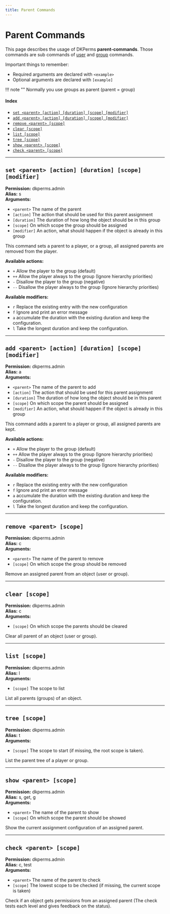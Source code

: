 ```yaml
---
title: Parent Commands
---
```


# Parent Commands

This page describes the usage of DKPerms **parent-commands**. Those commands are sub commands of [user](user-commands.md) and 
[group](group-commands.md) commands.

Important things to remember:
* Required arguments are declared with ```<example>```
* Optional arguments are declared with ```[example]```

!!! note ""
    Normally you use groups as parent (parent = group)

#### Index

* [```set <parent> [action] [duration] [scope] [modifier]```](#set-parent-action-duration-scope-modifier)
* [```add <parent> [action] [duration] [scope] [modifier]```](#add-parent-action-duration-scope-modifier)
* [```remove <parent> [scope]```](#remove-parent-scope)
* [```clear [scope]```](#clear-scope)
* [```list [scope]```](#list-scope)
* [```tree [scope]```](#tree-scope)
* [```show <parent> [scope]```](#show-parent-scope)
* [```check <parent> [scope]```](#check-parent-scope)

***

## **```set <parent> [action] [duration] [scope] [modifier]```**

**Permission:** dkperms.admin<br/>
**Alias:** s <br/>
**Arguments:**

* `<parent>` The name of the parent
* `[action]` The action that should be used for this parent assignment
* `[duration]` The duration of how long the object should be in this group
* `[scope]` On which scope the group should be assigned
* `[modifier]` An action, what should happen if the object is already in this group

This command sets a parent to a player, or a group, all assigned parents are removed from the player.

**Available actions:**

* `+` Allow the player to the group (default)
* `++` Allow the player always to the group (Ignore hierarchy priorities)
* `-` Disallow the player to the group (negative)
* `--` Disallow the player always to the group (Ignore hierarchy priorities)

**Available modifiers:**

* `r` Replace the existing entry with the new configuration
* `f` Ignore and print an error message
* `a` accumulate the duration with the existing duration and keep the configuration.
* `l` Take the longest duration and keep the configuration.

***

## **```add <parent> [action] [duration] [scope] [modifier]```**

**Permission:** dkperms.admin<br/>
**Alias:** a <br/>
**Arguments:**

* `<parent>` The name of the parent to add
* `[action]` The action that should be used for this parent assignment
* `[duration]` The duration of how long the object should be in this parent
* `[scope]` On which scope the parent should be assigned
* `[modifier]` An action, what should happen if the object is already in this group

This command adds a parent to a player or group, all assigned parents are kept.

**Available actions:**

* `+` Allow the player to the group (default)
* `++` Allow the player always to the group (Ignore hierarchy priorities)
* `-` Disallow the player to the group (negative)
* `--` Disallow the player always to the group (Ignore hierarchy priorities)

**Available modifiers:**

* `r` Replace the existing entry with the new configuration
* `f` Ignore and print an error message
* `a` accumulate the duration with the existing duration and keep the configuration.
* `l` Take the longest duration and keep the configuration.

***

## **```remove <parent> [scope]```**

**Permission:** dkperms.admin<br/>
**Alias:** c <br/>
**Arguments:**

* `<parent>` The name of the parent to remove
* `[scope]` On which scope the group should be removed

Remove an assigned parent from an object (user or group).

***

## **```clear [scope]```**

**Permission:** dkperms.admin<br/>
**Alias:** c <br/>
**Arguments:**

* `[scope]` On which scope the parents should be cleared

Clear all parent of an object (user or group). 

***

## **```list [scope]```**

**Permission:** dkperms.admin<br/>
**Alias:** l <br/>
**Arguments:**

* `[scope]` The scope to list

List all parents (groups) of an object.

***

## **```tree [scope]```**

**Permission:** dkperms.admin<br/>
**Alias:** t <br/>
**Arguments:**

* `[scope]` The scope to start (if missing, the root scope is taken).

List the parent tree of a player or group.

***

## **```show <parent> [scope]```**

**Permission:** dkperms.admin<br/>
**Alias:** s, get, g <br/>
**Arguments:**

* `<parent>` The name of the parent to show
* `[scope]` On which scope the parent should be showed

Show the current assignment configuration of an assigned parent.

***

## **```check <parent> [scope]```**

**Permission:** dkperms.admin<br/>
**Alias:** c, test <br/>
**Arguments:**

* `<parent>` The name of the parent to check
* `[scope]` The lowest scope to be checked (if missing, the current scope is taken)

Check if an object gets permissions from an assigned parent (The check tests each level and gives feedback on the status).
